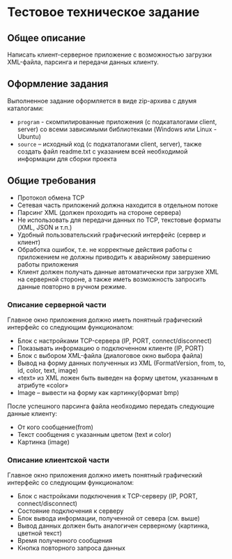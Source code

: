 ﻿# Тестовое техническое задание

## Общее описание

Написать клиент-серверное приложение с возможностью загрузки XML-файла, парсинга и передачи данных клиенту.

## Оформление задания

Выполненное задание оформляется в виде zip-архива с двумя каталогами:

- `program` - скомпилированные приложения (с подкаталогами client, server) со всеми зависимыми библиотеками (Windows или Linux - Ubuntu)
- `source` – исходный код (с подкаталогами client, server), также создать файл readme.txt с указанием всей необходимой информации для сборки проекта

## Общие требования

- Протокол обмена TCP
- Сетевая часть приложений должна находится в отдельном потоке
- Парсинг XML (должен проходить на стороне сервера)
- Не использовать для передачи данных по TCP, текстовые форматы (XML, JSON и т.п.)
- Удобный пользовательский графический интерфейс (сервер и клиент)
- Обработка ошибок, т.е. не корректные действия работы с приложением не должны приводить к аварийному завершению работы приложения
- Клиент должен получать данные автоматически при загрузке XML на серверной стороне, а также иметь возможность запросить данные повторно в ручном режиме.


### Описание серверной части

Главное окно приложения должно иметь понятный графический интерфейс со следующим функционалом:

- Блок с настройками TCP-сервера (IP, PORT, connect/disconnect)
- Показывать информацию о подключенном клиенте (IP, PORT)
- Блок с выбором XML-файла (диалоговое окно выбора файла)
- Вывод на форму данных полученных из XML (FormatVersion, from, to, id, color, text, image)
- «text» из XML ложен быть выведен на форму цветом, указанным в атрибуте «color»
- Image – вывести на форму как картинку(формат bmp)

После успешного парсинга файла необходимо передать следующие данные клиенту:

- От кого сообщение(from)
- Текст сообщения с указанным цветом (text и color)
- Картинка (image)

### Описание клиентской части

Главное окно приложения должно иметь понятный графический интерфейс со следующим функционалом:

- Блок с настройками подключения к TCP-серверу (IP, PORT, connect/disconnect)
- Состояние подключения к серверу
- Блок вывода информации, полученной от севера (см. выше)
- Вывод данных должен быть аналогичен серверному (картинка, цветной текст)
- Время полученного сообщения
- Кнопка повторного запроса данных
